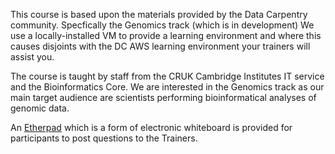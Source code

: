 This course is based upon the materials provided by the Data Carpentry community.
Specfically the Genomics track (which is in development)
We use a locally-installed VM to provide a learning environment and where this causes
disjoints with the DC AWS learning environment your trainers will assist you.

The course is taught by staff from the CRUK Cambridge Institutes IT service and 
the Bioinformatics Core. We are interested in the Genomics track as our main
target audience are scientists performing bioinformatical analyses of genomic data.

An [Etherpad](https://etherpad.wikimedia.org/p/cruk_cl_linux_2019) which is a form 
of electronic whiteboard is provided for participants to post questions to the
Trainers. 
